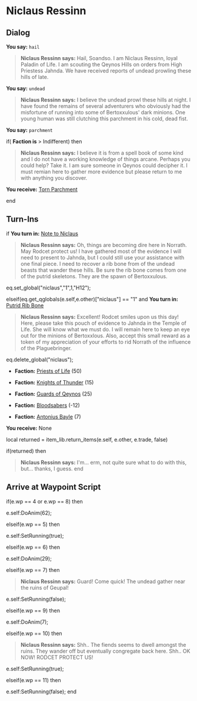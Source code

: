 # Niclaus Ressinn
## Dialog

**You say:** `hail`



>**Niclaus Ressinn says:** Hail, Soandso.  I am Niclaus Ressinn, loyal Paladin of Life. I am scouting the Qeynos Hills on orders from High Priestess Jahnda.  We have received reports of undead prowling these hills of late.

**You say:** `undead`



>**Niclaus Ressinn says:** I believe the undead prowl these hills at night. I have found the remains of several adventurers who obviously had the misfortune of running into some of Bertoxxulous' dark minions. One young human was still clutching this parchment in his cold, dead fist.

**You say:** `parchment`



if( **Faction is** > Indifferent) then



>**Niclaus Ressinn says:** I believe it is from a spell book of some kind and I do not have a working knowledge of things arcane. Perhaps you could help? Take it. I am sure someone in Qeynos could decipher it. I must remian here to gather more evidence but please return to me with anything you discover.



**You receive:**  [Torn Parchment](/item/13718)

end

## Turn-Ins





if **You turn in:** [Note to Niclaus](/item/18970)


>**Niclaus Ressinn says:** Oh, things are becoming dire here in Norrath. May Rodcet protect us! I have gathered most of the evidence I will need to present to Jahnda, but I could still use your assistance with one final piece. I need to recover a rib bone from of the undead beasts that wander these hills. Be sure the rib bone comes from one of the putrid skeletons. They are the spawn of Bertoxxulous.


eq.set_global("niclaus","1",1,"H12");

elseif(eq.get_qglobals(e.self,e.other)["niclaus"] == "1" and  **You turn in:** [Putrid Rib Bone](/item/13722)


>**Niclaus Ressinn says:** Excellent! Rodcet smiles upon us this day! Here, please take this pouch of evidence to Jahnda in the Temple of Life. She will know what we must do. I will remain here to keep an eye out for the minions of Bertoxxlous. Also, accept this small reward as a token of my appreciation of your efforts to rid Norrath of the influence of the Plaguebringer.


eq.delete_global("niclaus");





* __Faction:__ [Priests of Life](/faction/341) (50)


* __Faction:__ [Knights of Thunder](/faction/280) (15)


* __Faction:__ [Guards of Qeynos](/faction/262) (25)


* __Faction:__ [Bloodsabers](/faction/221) (-12)


* __Faction:__ [Antonius Bayle](/faction/219) (7)


 **You receive:** None 

local returned = item_lib.return_items(e.self, e.other, e.trade, false)

if(returned) then


>**Niclaus Ressinn says:** I'm... erm, not quite sure what to do with this, but... thanks, I guess.
end

## Arrive at Waypoint Script

if(e.wp == 4 or e.wp == 8) then


e.self:DoAnim(62);

elseif(e.wp == 5) then


e.self:SetRunning(true);

elseif(e.wp == 6) then


e.self:DoAnim(29);

elseif(e.wp == 7) then


>**Niclaus Ressinn says:** Guard! Come quick! The undead gather near the ruins of Geupal!


e.self:SetRunning(false);

elseif(e.wp == 9) then


e.self:DoAnim(7);

elseif(e.wp == 10) then


>**Niclaus Ressinn says:** Shh.. The fiends seems to dwell amongst the ruins. They wander off but eventually congregate back here. Shh.. OK NOW! RODCET PROTECT US!


e.self:SetRunning(true);

elseif(e.wp == 11) then


e.self:SetRunning(false);
end
